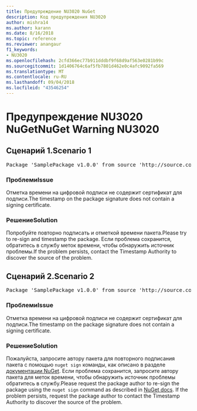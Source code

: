 ```yaml
---
title: Предупреждение NU3020 NuGet
description: Код предупреждения NU3020
author: mishra14
ms.author: karann
ms.date: 8/16/2018
ms.topic: reference
ms.reviewer: anangaur
f1_keywords:
- NU3020
ms.openlocfilehash: 2cfd366ec77b911dddbf9f68d9af563e0281b99c
ms.sourcegitcommit: 1d1406764c6af5fb7801d462e0c4afc9092fa569
ms.translationtype: MT
ms.contentlocale: ru-RU
ms.lasthandoff: 09/04/2018
ms.locfileid: "43546254"
---
```

# <a name="nuget-warning-nu3020"></a><span data-ttu-id="ccdd3-103">Предупреждение NU3020 NuGet</span><span class="sxs-lookup"><span data-stu-id="ccdd3-103">NuGet Warning NU3020</span></span>

## <a name="scenario-1"></a><span data-ttu-id="ccdd3-104">Сценарий 1.</span><span class="sxs-lookup"><span data-stu-id="ccdd3-104">Scenario 1</span></span>

<pre>Package 'SamplePackage v1.0.0' from source 'http://source.com/index.json': The timestamp does not have a signing certificate.</pre>

### <a name="issue"></a><span data-ttu-id="ccdd3-105">Проблеми</span><span class="sxs-lookup"><span data-stu-id="ccdd3-105">Issue</span></span>

<span data-ttu-id="ccdd3-106">Отметка времени на цифровой подписи не содержит сертификат для подписи.</span><span class="sxs-lookup"><span data-stu-id="ccdd3-106">The timestamp on the package signature does not contain a signing certificate.</span></span>


### <a name="solution"></a><span data-ttu-id="ccdd3-107">Решение</span><span class="sxs-lookup"><span data-stu-id="ccdd3-107">Solution</span></span>

<span data-ttu-id="ccdd3-108">Попробуйте повторно подписать и отметкой времени пакета.</span><span class="sxs-lookup"><span data-stu-id="ccdd3-108">Please try to re-sign and timestamp the package.</span></span> <span data-ttu-id="ccdd3-109">Если проблема сохранится, обратитесь в службу меток времени, чтобы обнаружить источник проблемы.</span><span class="sxs-lookup"><span data-stu-id="ccdd3-109">If the problem persists, contact the Timestamp Authority to discover the source of the problem.</span></span>



## <a name="scenario-2"></a><span data-ttu-id="ccdd3-110">Сценарий 2.</span><span class="sxs-lookup"><span data-stu-id="ccdd3-110">Scenario 2</span></span>

<pre>Package 'SamplePackage v1.0.0' from source 'http://source.com/index.json': The primary signature's timestamp does not have a signing certificate.</pre>

### <a name="issue"></a><span data-ttu-id="ccdd3-111">Проблеми</span><span class="sxs-lookup"><span data-stu-id="ccdd3-111">Issue</span></span>

<span data-ttu-id="ccdd3-112">Отметка времени на цифровой подписи не содержит сертификат для подписи.</span><span class="sxs-lookup"><span data-stu-id="ccdd3-112">The timestamp on the package signature does not contain a signing certificate.</span></span>


### <a name="solution"></a><span data-ttu-id="ccdd3-113">Решение</span><span class="sxs-lookup"><span data-stu-id="ccdd3-113">Solution</span></span>

<span data-ttu-id="ccdd3-114">Пожалуйста, запросите автору пакета для повторного подписания пакета с помощью `nuget sign` команды, как описано в разделе [документации NuGet](https://docs.microsoft.com/en-us/nuget/create-packages/sign-a-package). Если проблема сохранится, запросите автору пакета для меток времени, чтобы обнаружить источник проблемы обратитесь в службу.</span><span class="sxs-lookup"><span data-stu-id="ccdd3-114">Please request the package author to re-sign the package using the `nuget sign` command as described in [NuGet docs](https://docs.microsoft.com/en-us/nuget/create-packages/sign-a-package). If the problem persists, request the package author to contact the Timestamp Authority to discover the source of the problem.</span></span>


